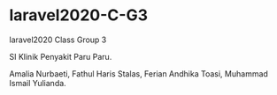 # laravel2020-C-G3
laravel2020 Class Group 3

SI Klinik Penyakit Paru Paru.

Amalia Nurbaeti, Fathul Haris Stalas, Ferian Andhika Toasi, Muhammad Ismail Yulianda.
